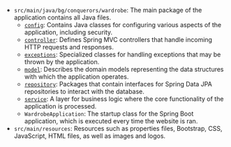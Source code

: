 - `src/main/java/bg/conquerors/wardrobe`: The main package of the application contains all Java files.
	- [`config`](config.md): Contains Java classes for configuring various aspects of the application, including security.
	- [`controller`](controller.md): Defines Spring MVC controllers that handle incoming HTTP requests and responses.
	- [`exceptions`](exeptions.md): Specialized classes for handling exceptions that may be thrown by the application.
	- [`model`](models.md): Describes the domain models representing the data structures with which the application operates.
	- [`repository`](repository.md): Packages that contain interfaces for Spring Data JPA repositories to interact with the database.
	- [`service`](service.md): A layer for business logic where the core functionality of the application is processed.
	- `WardrobeApplication`: The startup class for the Spring Boot application, which is executed every time the website is ran.
- `src/main/resources`: Resources such as properties files, Bootstrap, CSS, JavaScript, HTML files, as well as images and logos.
